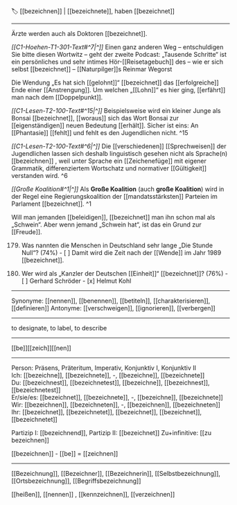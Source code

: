 🏷️ [[bezeichnen]] | [[bezeichnete]], haben [[bezeichnet]]

---
Ärzte werden auch als Doktoren [[bezeichnet]].

*[[C1-Hoehen-T1-301-Text#^7|^]]* Einen ganz anderen Weg – entschuldigen Sie bitte diesen Wortwitz – geht der zweite Podcast: „Tausende Schritte“ ist ein persönliches und sehr intimes Hör-[[Reisetagebuch]] des – wie er sich selbst [[bezeichnet]] – [[Naturpilger]]s Reinmar Wegorst

Die Wendung „Es hat sich [[gelohnt]]“ [[bezeichnet]] das [[erfolgreiche]] Ende einer [[Anstrengung]]. Um welchen „[[Lohn]]“ es hier ging, [[erfährt]] man nach dem [[Doppelpunkt]].

*[[C1-Lesen-T2-100-Text#^15|^]]* Beispielsweise wird ein kleiner Junge als Bonsai [[bezeichnet]], [[woraus]] sich das Wort Bonsai zur [[eigenständigen]] neuen Bedeutung [[erhält]]. Sicher ist eins: An [[Phantasie]] [[fehlt]] und fehlt es den Jugendlichen nicht. ^15


*[[C1-Lesen-T2-100-Text#^6|^]]* Die [[verschiedenen]] [[Sprechweisen]] der Jugendlichen lassen sich deshalb linguistisch gesehen nicht als Sprache(n) [[bezeichnen]] , weil unter Sprache ein [[Zeichenefüge]] mit eigener Grammatik, differenziertem Wortschatz und normativer [[Gültigkeit]] verstanden wird. ^6


*[[Große Koalition#^1|^]]* Als **Große Koalition** (auch **große Koalition**) wird in der Regel eine Regierungskoalition der [[mandatsstärksten]] Parteien im Parlament [[bezeichnet]]. ^1

Will man jemanden [[beleidigen]], [[bezeichnet]] man ihn schon mal als „Schwein“. Aber wenn jemand „Schwein hat“, ist das ein Grund zur [[Freude]].

179. Was nannten die Menschen in Deutschland sehr lange „Die Stunde Null“? (74%)
	- [ ] Damit wird die Zeit nach der [[Wende]] im Jahr 1989 [[bezeichnet]].


215. Wer wird als „Kanzler der Deutschen [[Einheit]]“ [[bezeichnet]]? (76%)
	- [ ] Gerhard Schröder
	- [x] Helmut Kohl

---
Synonyme: [[nennen]], [[benennen]], [[betiteln]], [[charakterisieren]], [[definieren]]
Antonyme: [[verschweigen]], [[ignorieren]], [[verbergen]]

---
to designate, to label, to describe

---
[[be]][[zeich]][[nen]]
   

---

Person: Präsens, Präteritum, Imperativ, Konjunktiv I, Konjunktiv II  
Ich: [[bezeichne]], [[bezeichnete]], -, [[bezeichne]], [[bezeichnete]]  
Du: [[bezeichnest]], [[bezeichnetest]], [[bezeichne]], [[bezeichnest]], [[bezeichnetest]]  
Er/sie/es: [[bezeichnet]], [[bezeichnete]], -, [[bezeichne]], [[bezeichnete]]  
Wir: [[bezeichnen]], [[bezeichneten]], -, [[bezeichnen]], [[bezeichneten]]  
Ihr: [[bezeichnet]], [[bezeichnetet]], [[bezeichnet]], [[bezeichnet]], [[bezeichnetet]]  

Partizip I: [[bezeichnend]], 
Partizip II: [[bezeichnet]]
Zu+infinitive: [[zu bezeichnen]]

[[bezeichnen]] - [[be]] = [[zeichnen]]

---
[[Bezeichnung]], [[Bezeichner]], [[Bezeichnerin]], [[Selbstbezeichnung]], [[Ortsbezeichnung]], [[Begriffsbezeichnung]]

[[heißen]], [[nennen]]
, [[kennzeichnen]], [[verzeichnen]]